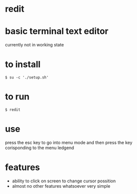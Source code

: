 redit
=====

basic terminal text editor
===
currently not in working state

to install
==
 ```$ su -c './setup.sh' ```

to run
==
 ```$ redit ```

use
==
press the esc key to go into menu mode and then press the key corisponding to the menu ledgend

features
==
* ability to click on screen to change cursor possition
* almost no other features whatsoever very simple
